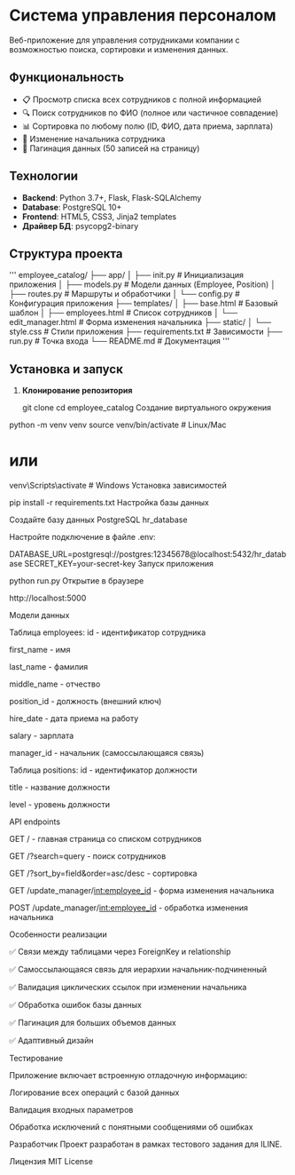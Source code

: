 # Система управления персоналом

Веб-приложение для управления сотрудниками компании с возможностью поиска, сортировки и изменения данных.

## Функциональность

- 📋 Просмотр списка всех сотрудников с полной информацией
- 🔍 Поиск сотрудников по ФИО (полное или частичное совпадение)
- 📊 Сортировка по любому полю (ID, ФИО, дата приема, зарплата)
- 👥 Изменение начальника сотрудника
- 📄 Пагинация данных (50 записей на страницу)

## Технологии

- **Backend**: Python 3.7+, Flask, Flask-SQLAlchemy
- **Database**: PostgreSQL 10+
- **Frontend**: HTML5, CSS3, Jinja2 templates
- **Драйвер БД**: psycopg2-binary

## Структура проекта
'''
employee_catalog/
├── app/
│ ├── init.py # Инициализация приложения
│ ├── models.py # Модели данных (Employee, Position)
│ ├── routes.py # Маршруты и обработчики
│ └── config.py # Конфигурация приложения
├── templates/
│ ├── base.html # Базовый шаблон
│ ├── employees.html # Список сотрудников
│ └── edit_manager.html # Форма изменения начальника
├── static/
│ └── style.css # Стили приложения
├── requirements.txt # Зависимости
├── run.py # Точка входа
└── README.md # Документация
'''

## Установка и запуск

1. **Клонирование репозитория**
   
   git clone <repository-url>
   cd employee_catalog
Создание виртуального окружения


python -m venv venv
source venv/bin/activate  # Linux/Mac
# или
venv\Scripts\activate     # Windows
Установка зависимостей


pip install -r requirements.txt
Настройка базы данных

Создайте базу данных PostgreSQL hr_database

Настройте подключение в файле .env:


DATABASE_URL=postgresql://postgres:12345678@localhost:5432/hr_database
SECRET_KEY=your-secret-key
Запуск приложения


python run.py
Открытие в браузере


http://localhost:5000

Модели данных

Таблица employees:
id - идентификатор сотрудника

first_name - имя

last_name - фамилия

middle_name - отчество

position_id - должность (внешний ключ)

hire_date - дата приема на работу

salary - зарплата

manager_id - начальник (самоссылающаяся связь)

Таблица positions:
id - идентификатор должности

title - название должности

level - уровень должности

API endpoints

GET / - главная страница со списком сотрудников

GET /?search=query - поиск сотрудников

GET /?sort_by=field&order=asc/desc - сортировка

GET /update_manager/<int:employee_id> - форма изменения начальника

POST /update_manager/<int:employee_id> - обработка изменения начальника

Особенности реализации

✅ Связи между таблицами через ForeignKey и relationship

✅ Самоссылающаяся связь для иерархии начальник-подчиненный

✅ Валидация циклических ссылок при изменении начальника

✅ Обработка ошибок базы данных

✅ Пагинация для больших объемов данных

✅ Адаптивный дизайн

Тестирование

Приложение включает встроенную отладочную информацию:

Логирование всех операций с базой данных

Валидация входных параметров

Обработка исключений с понятными сообщениями об ошибках

Разработчик
Проект разработан в рамках тестового задания для ILINE.

Лицензия
MIT License
